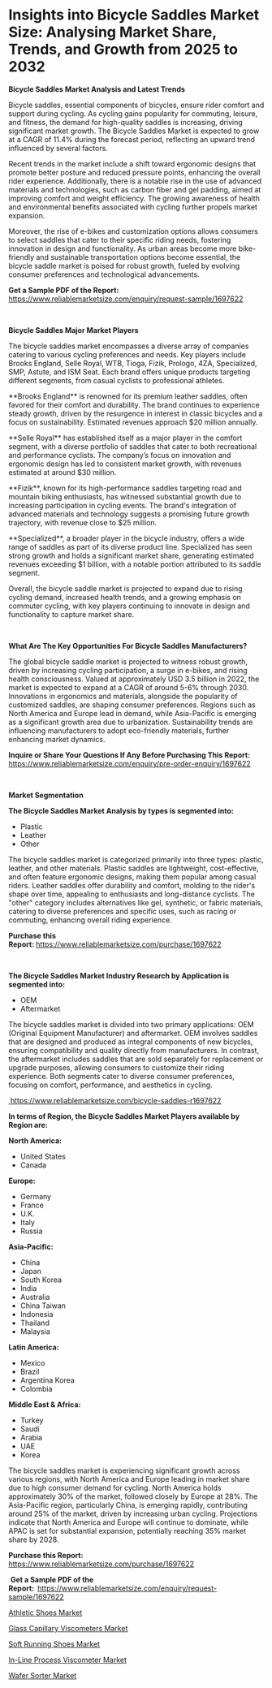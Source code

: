 <p><h1>Insights into Bicycle Saddles Market Size: Analysing Market Share, Trends, and Growth from 2025 to 2032</h1></p><p><strong>Bicycle Saddles Market Analysis and Latest Trends</strong></p>
<p><p>Bicycle saddles, essential components of bicycles, ensure rider comfort and support during cycling. As cycling gains popularity for commuting, leisure, and fitness, the demand for high-quality saddles is increasing, driving significant market growth. The Bicycle Saddles Market is expected to grow at a CAGR of 11.4% during the forecast period, reflecting an upward trend influenced by several factors.</p><p>Recent trends in the market include a shift toward ergonomic designs that promote better posture and reduced pressure points, enhancing the overall rider experience. Additionally, there is a notable rise in the use of advanced materials and technologies, such as carbon fiber and gel padding, aimed at improving comfort and weight efficiency. The growing awareness of health and environmental benefits associated with cycling further propels market expansion.</p><p>Moreover, the rise of e-bikes and customization options allows consumers to select saddles that cater to their specific riding needs, fostering innovation in design and functionality. As urban areas become more bike-friendly and sustainable transportation options become essential, the bicycle saddle market is poised for robust growth, fueled by evolving consumer preferences and technological advancements.</p></p>
<p><strong>Get a Sample PDF of the Report:&nbsp;</strong> <a href="https://www.reliablemarketsize.com/enquiry/request-sample/1697622?utm_campaign=1832&utm_medium=2&utm_source=Github&utm_content=ia&utm_term=24032025&utm_id=bicycle-saddles">https://www.reliablemarketsize.com/enquiry/request-sample/1697622</a></p>
<p>&nbsp;</p>
<p><strong>Bicycle Saddles Major Market Players</strong></p>
<p><p>The bicycle saddles market encompasses a diverse array of companies catering to various cycling preferences and needs. Key players include Brooks England, Selle Royal, WTB, Tioga, Fizik, Prologo, 4ZA, Specialized, SMP, Astute, and ISM Seat. Each brand offers unique products targeting different segments, from casual cyclists to professional athletes.</p><p>**Brooks England** is renowned for its premium leather saddles, often favored for their comfort and durability. The brand continues to experience steady growth, driven by the resurgence in interest in classic bicycles and a focus on sustainability. Estimated revenues approach $20 million annually.</p><p>**Selle Royal** has established itself as a major player in the comfort segment, with a diverse portfolio of saddles that cater to both recreational and performance cyclists. The company’s focus on innovation and ergonomic design has led to consistent market growth, with revenues estimated at around $30 million.</p><p>**Fizik**, known for its high-performance saddles targeting road and mountain biking enthusiasts, has witnessed substantial growth due to increasing participation in cycling events. The brand's integration of advanced materials and technology suggests a promising future growth trajectory, with revenue close to $25 million.</p><p>**Specialized**, a broader player in the bicycle industry, offers a wide range of saddles as part of its diverse product line. Specialized has seen strong growth and holds a significant market share, generating estimated revenues exceeding $1 billion, with a notable portion attributed to its saddle segment.</p><p>Overall, the bicycle saddle market is projected to expand due to rising cycling demand, increased health trends, and a growing emphasis on commuter cycling, with key players continuing to innovate in design and functionality to capture market share.</p></p>
<p>&nbsp;</p>
<p><strong>What Are The Key Opportunities For Bicycle Saddles Manufacturers?</strong></p>
<p><p>The global bicycle saddle market is projected to witness robust growth, driven by increasing cycling participation, a surge in e-bikes, and rising health consciousness. Valued at approximately USD 3.5 billion in 2022, the market is expected to expand at a CAGR of around 5-6% through 2030. Innovations in ergonomics and materials, alongside the popularity of customized saddles, are shaping consumer preferences. Regions such as North America and Europe lead in demand, while Asia-Pacific is emerging as a significant growth area due to urbanization. Sustainability trends are influencing manufacturers to adopt eco-friendly materials, further enhancing market dynamics.</p></p>
<p><strong>Inquire or Share Your Questions If Any Before Purchasing This Report:</strong> <a href="https://www.reliablemarketsize.com/enquiry/pre-order-enquiry/1697622?utm_campaign=1832&utm_medium=2&utm_source=Github&utm_content=ia&utm_term=24032025&utm_id=bicycle-saddles">https://www.reliablemarketsize.com/enquiry/pre-order-enquiry/1697622</a></p>
<p>&nbsp;</p>
<p><strong>Market Segmentation</strong></p>
<p><strong>The Bicycle Saddles Market Analysis by types is segmented into:</strong></p>
<p><ul><li>Plastic</li><li>Leather</li><li>Other</li></ul></p>
<p><p>The bicycle saddles market is categorized primarily into three types: plastic, leather, and other materials. Plastic saddles are lightweight, cost-effective, and often feature ergonomic designs, making them popular among casual riders. Leather saddles offer durability and comfort, molding to the rider's shape over time, appealing to enthusiasts and long-distance cyclists. The "other" category includes alternatives like gel, synthetic, or fabric materials, catering to diverse preferences and specific uses, such as racing or commuting, enhancing overall riding experience.</p></p>
<p><strong>Purchase this Report:&nbsp;</strong><a href="https://www.reliablemarketsize.com/purchase/1697622?utm_campaign=1832&utm_medium=2&utm_source=Github&utm_content=ia&utm_term=24032025&utm_id=bicycle-saddles">https://www.reliablemarketsize.com/purchase/1697622</a></p>
<p>&nbsp;</p>
<p><strong>The Bicycle Saddles Market Industry Research by Application is segmented into:</strong></p>
<p><ul><li>OEM</li><li>Aftermarket</li></ul></p>
<p><p>The bicycle saddles market is divided into two primary applications: OEM (Original Equipment Manufacturer) and aftermarket. OEM involves saddles that are designed and produced as integral components of new bicycles, ensuring compatibility and quality directly from manufacturers. In contrast, the aftermarket includes saddles that are sold separately for replacement or upgrade purposes, allowing consumers to customize their riding experience. Both segments cater to diverse consumer preferences, focusing on comfort, performance, and aesthetics in cycling.</p></p>
<p><a href="https://www.reliablemarketsize.com/bicycle-saddles-r1697622?utm_campaign=1832&utm_medium=2&utm_source=Github&utm_content=ia&utm_term=24032025&utm_id=bicycle-saddles">&nbsp;https://www.reliablemarketsize.com/bicycle-saddles-r1697622</a></p>
<p><strong>In terms of Region, the Bicycle Saddles Market Players available by Region are:</strong></p>
<p>
    <p> <strong> North America: </strong>
        <ul>
            <li>United States</li>
            <li>Canada</li>
        </ul>
        </p> 
    <p> <strong> Europe: </strong>
        <ul>
            <li>Germany</li>
            <li>France</li>
            <li>U.K.</li>
            <li>Italy</li>
            <li>Russia</li>
        </ul>
        </p> 
    <p> <strong> Asia-Pacific: </strong>
        <ul>
            <li>China</li>
            <li>Japan</li>
            <li>South Korea</li>
            <li>India</li>
            <li>Australia</li>
            <li>China Taiwan</li>
            <li>Indonesia</li>
            <li>Thailand</li>
            <li>Malaysia</li>
        </ul>
        </p> 
    <p> <strong> Latin America: </strong>
        <ul>
            <li>Mexico</li>
            <li>Brazil</li>
            <li>Argentina Korea</li>
            <li>Colombia</li>
        </ul>
        </p> 
    <p> <strong> Middle East & Africa: </strong>
        <ul>
            <li>Turkey</li>
            <li>Saudi</li>
            <li>Arabia</li>
            <li>UAE</li>
            <li>Korea</li>
        </ul>
    </p>
    </p>
<p><p>The bicycle saddles market is experiencing significant growth across various regions, with North America and Europe leading in market share due to high consumer demand for cycling. North America holds approximately 30% of the market, followed closely by Europe at 28%. The Asia-Pacific region, particularly China, is emerging rapidly, contributing around 25% of the market, driven by increasing urban cycling. Projections indicate that North America and Europe will continue to dominate, while APAC is set for substantial expansion, potentially reaching 35% market share by 2028.</p></p>
<p><strong>Purchase this Report: </strong><a href="https://www.reliablemarketsize.com/purchase/1697622?utm_campaign=1832&utm_medium=2&utm_source=Github&utm_content=ia&utm_term=24032025&utm_id=bicycle-saddles">https://www.reliablemarketsize.com/purchase/1697622</a></p>
<p>&nbsp;<strong>Get a Sample PDF of the Report:&nbsp;&nbsp;</strong><a href="https://www.reliablemarketsize.com/enquiry/request-sample/1697622?utm_campaign=1832&utm_medium=2&utm_source=Github&utm_content=ia&utm_term=24032025&utm_id=bicycle-saddles">https://www.reliablemarketsize.com/enquiry/request-sample/1697622</a></p>
<p><strong></strong></p>
<p><p><a href="https://github.com/fabrehugessf/Market-Research-Report-List-1/blob/main/athletic-shoes-market.md?utm_campaign=1832&utm_medium=2&utm_source=Github&utm_content=ia&utm_term=24032025&utm_id=bicycle-saddles">Athletic Shoes Market</a></p><p><a href="https://github.com/nsmifidget3/Market-Research-Report-List-1/blob/main/glass-capillary-viscometers-market.md?utm_campaign=1832&utm_medium=2&utm_source=Github&utm_content=ia&utm_term=24032025&utm_id=bicycle-saddles">Glass Capillary Viscometers Market</a></p><p><a href="https://github.com/bozzoquishmd/Market-Research-Report-List-1/blob/main/soft-running-shoes-market.md?utm_campaign=1832&utm_medium=2&utm_source=Github&utm_content=ia&utm_term=24032025&utm_id=bicycle-saddles">Soft Running Shoes Market</a></p><p><a href="https://github.com/orlinvisonju/Market-Research-Report-List-1/blob/main/in-line-process-viscometer-market.md?utm_campaign=1832&utm_medium=2&utm_source=Github&utm_content=ia&utm_term=24032025&utm_id=bicycle-saddles">In-Line Process Viscometer Market</a></p><p><a href="https://github.com/wiltsdeenyuw/Market-Research-Report-List-1/blob/main/wafer-sorter-market.md?utm_campaign=1832&utm_medium=2&utm_source=Github&utm_content=ia&utm_term=24032025&utm_id=bicycle-saddles">Wafer Sorter Market</a></p></p>